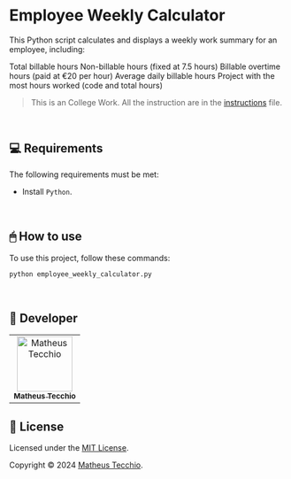 # Employee Weekly Calculator
This Python script calculates and displays a weekly work summary for an employee, including:

Total billable hours
Non-billable hours (fixed at 7.5 hours)
Billable overtime hours (paid at €20 per hour)
Average daily billable hours
Project with the most hours worked (code and total hours)

> This is an College Work. All the instruction are in the [instructions](./instructions.md) file.

</br>

## 💻 Requirements

The following requirements must be met:

* Install `Python`.

</br>

## 🖱 How to use

To use this project, follow these commands:

```
python employee_weekly_calculator.py
```
</br>

## 📛 Developer

<table>
  <tr>
    <td align="center">
      <a href="#">
        <img src="https://avatars.githubusercontent.com/u/52295230?v=4" width="100px;" alt="Matheus Tecchio"/><br>
        <sub>
          <b>Matheus Tecchio</b>
        </sub>
      </a>
    </td>
  </tr>
</table>

  
## 📝 License

Licensed under the [MIT License](./LICENSE).

Copyright © 2024 [Matheus Tecchio](https://github.com/matheustecchio).

</br>
